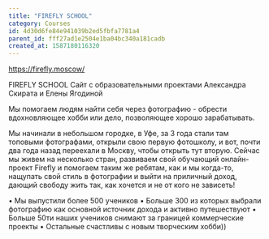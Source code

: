 ```yaml
---
title: "FIREFLY SCHOOL"
category: Courses
id: 4d30d6fe84e941039b2ed5fbfa7781a4
parent_id: fff27ad1e2504e1ba04bc340a181cadb
created_at: 1587180116320
---
```


https://firefly.moscow/


FIREFLY SCHOOL
Сайт с образовательными проектами
Александра Скирата и Елены Ягодиной

Мы помогаем людям найти себя через фотографию - обрести вдохновляющее хобби или дело, позволяющее хорошо зарабатывать.

Мы начинали в небольшом городке, в Уфе, за 3 года стали там топовыми фотографами, открыли свою первую фотошколу, и вот, почти два года назад переехали в Москву, чтобы открыть тут вторую.
Сейчас мы живем на несколько стран, развиваем свой обучающий онлайн-проект Firefly и помогаем таким же ребятам, как и мы когда-то, нащупать свой стиль в фотографии и выйти на приличный доход, дающий свободу жить так, как хочется и не от кого не зависеть!

• Мы выпустили более 500 учеников
• Больше 300 из которых выбрали фотографию как основной источник дохода и активно путешествуют
• Больше 50ти наших учеников снимают за границей коммерческие проекты
• Остальные счастливы с новым творческим хобби))



    